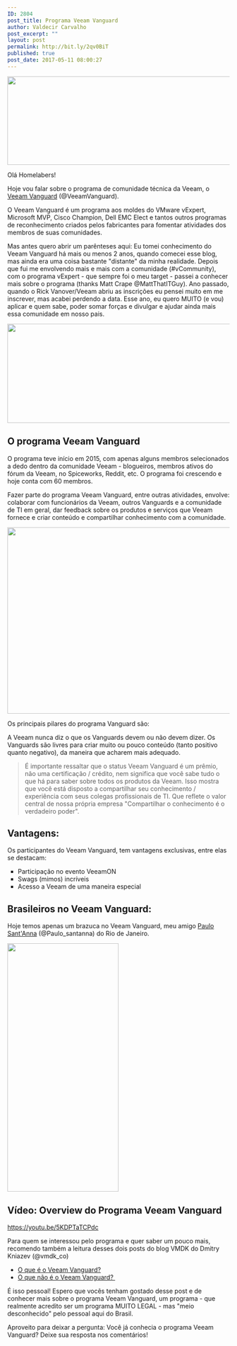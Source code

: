 ```yaml
---
ID: 2804
post_title: Programa Veeam Vanguard
author: Valdecir Carvalho
post_excerpt: ""
layout: post
permalink: http://bit.ly/2qv0BiT
published: true
post_date: 2017-05-11 08:00:27
---
```

<img class="aligncenter size-full wp-image-2817" src="http://homelaber.com.br/site/wp-content/uploads/2017/04/banner-homelaber-veeamon.jpg" alt="" width="800" height="200" />

Olá Homelabers!

Hoje vou falar sobre o programa de comunidade técnica da Veeam, o <a href="https://www.veeam.com/vanguard.html" target="_blank" rel="noopener noreferrer">Veeam Vanguard</a> (@VeeamVanguard).

O Veeam Vanguard é um programa aos moldes do VMware vExpert, Microsoft MVP, Cisco Champion, Dell EMC Elect e tantos outros programas de reconhecimento criados pelos fabricantes para fomentar atividades dos membros de suas comunidades.

Mas antes quero abrir um parênteses aqui: Eu tomei conhecimento do Veeam Vanguard há mais ou menos 2 anos, quando comecei esse blog, mas ainda era uma coisa bastante "distante" da minha realidade. Depois que fui me envolvendo mais e mais com a comunidade (#vCommunity), com o programa vExpert - que sempre foi o meu target - passei a conhecer mais sobre o programa (thanks Matt Crape @MattThatITGuy). Ano passado, quando o Rick Vanover/Veeam abriu as inscrições eu pensei muito em me inscrever, mas acabei perdendo a data. Esse ano, eu quero MUITO (e vou) aplicar e quem sabe, poder somar forças e divulgar e ajudar ainda mais essa comunidade em nosso pais.

<img class="aligncenter size-full wp-image-2915" src="http://homelaber.com.br/site/wp-content/uploads/2017/05/veeam_vanguard-700x224.png" alt="" width="700" height="224" />

<h2>O programa Veeam Vanguard</h2>

O programa teve início em 2015, com apenas alguns membros selecionados a dedo dentro da comunidade Veeam - blogueiros, membros ativos do fórum da Veeam, no Spiceworks, Reddit, etc. O programa foi crescendo e hoje conta com 60 membros.

Fazer parte do programa Veeam Vanguard, entre outras atividades, envolve: colaborar com funcionários da Veeam, outros Vanguards e a comunidade de TI em geral, dar feedback sobre os produtos e serviços que Veeam fornece e criar conteúdo e compartilhar conhecimento com a comunidade.

<img class="aligncenter wp-image-2917" src="http://homelaber.com.br/site/wp-content/uploads/2017/05/WTH-is-Veeam-Vanguard.png" alt="" width="800" height="421" />

Os principais pilares do programa Vanguard são:

A Veeam nunca diz o que os Vanguards devem ou não devem dizer. Os Vanguards são livres para criar muito ou pouco conteúdo (tanto positivo quanto negativo), da maneira que acharem mais adequado.

<blockquote>É importante ressaltar que o status Veeam Vanguard é um prêmio, não uma certificação / crédito, nem significa que você sabe tudo o que há para saber sobre todos os produtos da Veeam. Isso mostra que você está disposto a compartilhar seu conhecimento / experiência com seus colegas profissionais de TI. Que reflete o valor central de nossa própria empresa "Compartilhar o conhecimento é o verdadeiro poder".</blockquote>

<h2>Vantagens:</h2>

Os participantes do Veeam Vanguard, tem vantagens exclusivas, entre elas se destacam:

<ul style="list-style-type: square;">
    <li>Participação no evento VeeamON</li>
    <li>Swags (mimos) incríveis</li>
    <li>Acesso a Veeam de uma maneira especial</li>
</ul>

<h2>Brasileiros no Veeam Vanguard:</h2>

Hoje temos apenas um brazuca no Veeam Vanguard, meu amigo <a href="https://paulosantanna.com/" target="_blank" rel="noopener noreferrer">Paulo Sant'Anna</a> (@Paulo_santanna) do Rio de Janeiro.

<img class="aligncenter size-full wp-image-2916" src="http://homelaber.com.br/site/wp-content/uploads/2017/05/Paulo-SantAnna-Veeam-Vanguard.png" alt="" width="252" height="561" />

<h2>Vídeo: Overview do Programa Veeam Vanguard</h2>

https://youtu.be/5KDPTaTCPdc

Para quem se interessou pelo programa e quer saber um pouco mais, recomendo também a leitura desses dois posts do blog VMDK do Dmitry Kniazev (@vmdk_co)

<ul>
    <li><a href="http://www.vmdk.co/2017/01/veeam-vanguard-part-1-wth/" target="_blank" rel="noopener noreferrer">O que é o Veeam Vanguard?</a></li>
    <li><a href="http://www.vmdk.co/2017/01/veeam-vanguard-part-2-not/" target="_blank" rel="noopener noreferrer">O que não é o Veeam Vanguard? </a></li>
</ul>

É isso pessoal! Espero que vocês tenham gostado desse post e de conhecer mais sobre o programa Veeam Vanguard, um programa - que realmente acredito ser um programa MUITO LEGAL - mas "meio desconhecido" pelo pessoal aqui do Brasil.

Aproveito para deixar a pergunta: Você já conhecia o programa Veeam Vanguard? Deixe sua resposta nos comentários!

&nbsp;